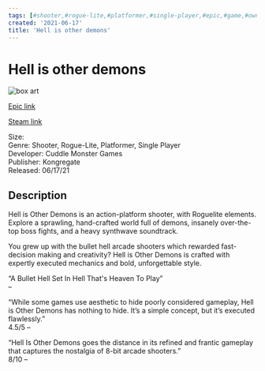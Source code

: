 ```yaml
---
tags: [#shooter,#rogue-lite,#platformer,#single-player,#epic,#game,#owned,#pc]
created: '2021-06-17'
title: 'Hell is other demons'
---
```

# Hell is other demons

![box art](https://cdn1.epicgames.com/salesEvent/salesEvent/EGS_Hellisotherdemons_CuddleMonsterGames_S1_2560x1440-b9528f8932eadbc39d5e03db5d798859?h=270&amp;resize=1&amp;w=480)

[Epic link](https://www.epicgames.com/store/en-US/p/hell-is-other-demons)

[Steam link](https://store.steampowered.com/app/595790/Hell_is_Other_Demons/?snr=1_7_7_151_150_1)

Size:   
Genre: Shooter, Rogue-Lite, Platformer, Single Player  
Developer: Cuddle Monster Games  
Publisher: Kongregate  
Released: 06/17/21  

## Description

Hell is Other Demons is an action-platform shooter, with Roguelite elements. Explore a sprawling, hand-crafted world full of demons, insanely over-the-top boss fights, and a heavy synthwave soundtrack.

You grew up with the bullet hell arcade shooters which rewarded fast-decision making and creativity? Hell is Other Demons is crafted with expertly executed mechanics and bold, unforgettable style.

“A Bullet Hell Set In Hell That's Heaven To Play”  
 – 

“While some games use aesthetic to hide poorly considered gameplay, Hell is Other Demons has nothing to hide. It’s a simple concept, but it’s executed flawlessly.”  
4.5/5 – 

“Hell Is Other Demons goes the distance in its refined and frantic gameplay that captures the nostalgia of 8-bit arcade shooters.”  
8/10 – 
